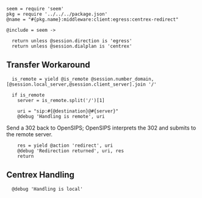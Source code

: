     seem = require 'seem'
    pkg = require '../../../package.json'
    @name = "#{pkg.name}:middleware:client:egress:centrex-redirect"

    @include = seem ->

      return unless @session.direction is 'egress'
      return unless @session.dialplan is 'centrex'

Transfer Workaround
-------------------

      is_remote = yield @is_remote @session.number_domain, [@session.local_server,@session.client_server].join '/'

      if is_remote
        server = is_remote.split('/')[1]

        uri = "sip:#{@destination}@#{server}"
        @debug 'Handling is remote', uri

Send a 302 back to OpenSIPS; OpenSIPS interprets the 302 and submits to the remote server.

        res = yield @action 'redirect', uri
        @debug 'Redirection returned', uri, res
        return

Centrex Handling
----------------

      @debug 'Handling is local'
